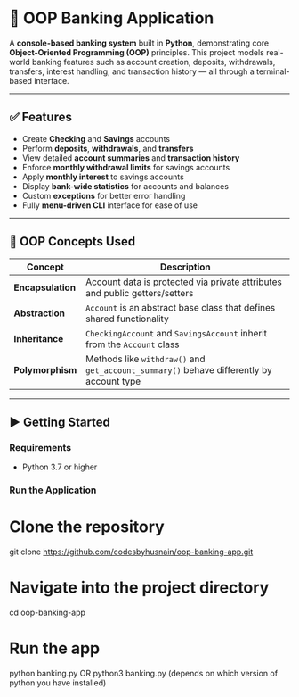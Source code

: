 # 🏦 OOP Banking Application

A **console-based banking system** built in **Python**, demonstrating core **Object-Oriented Programming (OOP)** principles. This project models real-world banking features such as account creation, deposits, withdrawals, transfers, interest handling, and transaction history — all through a terminal-based interface.

---

## ✅ Features

- Create **Checking** and **Savings** accounts  
- Perform **deposits**, **withdrawals**, and **transfers**  
- View detailed **account summaries** and **transaction history**  
- Enforce **monthly withdrawal limits** for savings accounts  
- Apply **monthly interest** to savings accounts  
- Display **bank-wide statistics** for accounts and balances  
- Custom **exceptions** for better error handling  
- Fully **menu-driven CLI** interface for ease of use  

---

## 🧠 OOP Concepts Used

| Concept         | Description                                                                 |
|-----------------|-----------------------------------------------------------------------------|
| **Encapsulation** | Account data is protected via private attributes and public getters/setters |
| **Abstraction**   | `Account` is an abstract base class that defines shared functionality       |
| **Inheritance**   | `CheckingAccount` and `SavingsAccount` inherit from the `Account` class     |
| **Polymorphism**  | Methods like `withdraw()` and `get_account_summary()` behave differently by account type |

---
## ▶️ Getting Started

### Requirements
- Python 3.7 or higher

### Run the Application

# Clone the repository
git clone https://github.com/codesbyhusnain/oop-banking-app.git

# Navigate into the project directory
cd oop-banking-app

# Run the app
python banking.py OR python3 banking.py (depends on which version of python you have installed)

